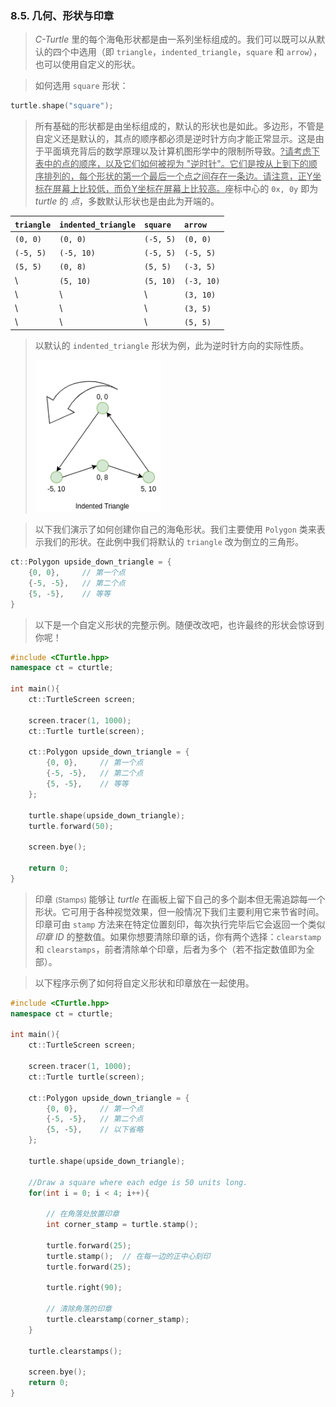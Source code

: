 
### 8.5. 几何、形状与印章
> *C-Turtle* 里的每个海龟形状都是由一系列坐标组成的。我们可以既可以从默认的四个中选用（即 `triangle`，`indented_triangle`，`square` 和 `arrow`），也可以使用自定义的形状。

> 如何选用 `square` 形状：
```cpp
turtle.shape("square");
```

> 所有基础的形状都是由坐标组成的，默认的形状也是如此。多边形，不管是自定义还是默认的，其点的顺序都必须是逆时针方向才能正常显示。这是由于平面填充背后的数学原理以及计算机图形学中的限制所导致。<u>?请考虑下表中的点的顺序，以及它们如何被视为 "逆时针"。它们是按从上到下的顺序排列的，每个形状的第一个最后一个点之间存在一条边。请注意，正Y坐标在屏幕上比较低，而负Y坐标在屏幕上比较高。</u>座标中心的 `0x, 0y` 即为 *turtle* 的 *点*，多数默认形状也是由此为开端的。
>
| `triangle` | `indented_triangle` | `square`  | `arrow`    |
| :--------- | :------------------ | :-------- | :--------- |
| `(0, 0)`   | `(0, 0)`            | `(-5, 5)` | `(0, 0)`   |
| `(-5, 5)`  | `(-5, 10)`          | `(-5, 5)` | `(-5, 5)`  |
| `(5, 5)`   | `(0, 8)`            | `(5, 5)`  | `(-3, 5)`  |
| \          | `(5, 10)`           | `(5, 10)` | `(-3, 10)` |
| \          | \                   | \         | `(3, 10)`  |
| \          | \                   | \         | `(3, 5)`   |
| \          | \                   | \         | `(5, 5)`   |

> 以默认的 `indented_triangle` 形状为例，此为逆时针方向的实际性质。
>
> <img src="./images/../../_images/chap08_sec05_shape_indented_triangle.png" height="50%" width="200px" margin="auto" alt="Indented Triangle Definition">

> 以下我们演示了如何创建你自己的海龟形状。我们主要使用 `Polygon` 类来表示我们的形状。在此例中我们将默认的 `triangle` 改为倒立的三角形。
```cpp
ct::Polygon upside_down_triangle = {
    {0, 0},     // 第一个点
    {-5, -5},   // 第二个点
    {5, -5},    // 等等
}
```

> 以下是一个自定义形状的完整示例。随便改改吧，也许最终的形状会惊讶到你呢！
```cpp
#include <CTurtle.hpp>
namespace ct = cturtle;

int main(){
    ct::TurtleScreen screen;

    screen.tracer(1, 1000);
    ct::Turtle turtle(screen);

    ct::Polygon upside_down_triangle = {
        {0, 0},     // 第一个点
        {-5, -5},   // 第二个点
        {5, -5},    // 等等
    };

    turtle.shape(upside_down_triangle);
    turtle.forward(50);

    screen.bye();

    return 0;
}
```

> 印章 <small>(Stamps)</small> 能够让 *turtle* 在画板上留下自己的多个副本但无需追踪每一个形状。它可用于各种视觉效果，但一般情况下我们主要利用它来节省时间。印章可由 `stamp` 方法来在特定位置刻印，每次执行完毕后它会返回一个类似 *印章 ID* 的整数值。如果你想要清除印章的话，你有两个选择：`clearstamp` 和 `clearstamps`，前者清除单个印章，后者为多个（若不指定数值即为全部）。

> 以下程序示例了如何将自定义形状和印章放在一起使用。
```cpp
#include <CTurtle.hpp>
namespace ct = cturtle;

int main(){
    ct::TurtleScreen screen;

    screen.tracer(1, 1000);
    ct::Turtle turtle(screen);

    ct::Polygon upside_down_triangle = {
        {0, 0},     // 第一个点
        {-5, -5},   // 第二个点
        {5, -5},    // 以下省略
    };

    turtle.shape(upside_down_triangle);

    //Draw a square where each edge is 50 units long.
    for(int i = 0; i < 4; i++){

        // 在角落处放置印章
        int corner_stamp = turtle.stamp();

        turtle.forward(25);
        turtle.stamp();  // 在每一边的正中心刻印
        turtle.forward(25);

        turtle.right(90);

        // 清除角落的印章
        turtle.clearstamp(corner_stamp);
    }

    turtle.clearstamps();

    screen.bye();
    return 0;
}
```

